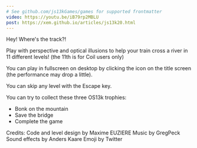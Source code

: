 ```yaml
---
# See github.com/js13kGames/games for supported frontmatter
video: https://youtu.be/iB79rp2MBLU
post: https://xem.github.io/articles/js13k20.html
---
```

Hey! Where's the track?!

Play with perspective and optical illusions to help your train cross a river in 11 different levels!
(the 11th is for Coil users only)

You can play in fullscreen on desktop by clicking the icon on the title screen (the performance may drop a little).

You can skip any level with the Escape key.

You can try to collect these three OS13k trophies:
- Bonk on the mountain
- Save the bridge
- Complete the game

Credits:
Code and level design by Maxime EUZIERE
Music by GregPeck
Sound effects by Anders Kaare
Emoji by Twitter